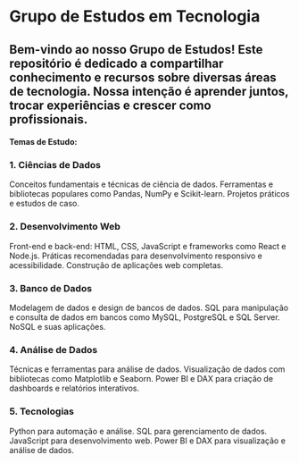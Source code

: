 # Grupo de Estudos em Tecnologia
## Bem-vindo ao nosso Grupo de Estudos! Este repositório é dedicado a compartilhar conhecimento e recursos sobre diversas áreas de tecnologia. Nossa intenção é aprender juntos, trocar experiências e crescer como profissionais.

#### Temas de Estudo:

### 1. Ciências de Dados
Conceitos fundamentais e técnicas de ciência de dados.
Ferramentas e bibliotecas populares como Pandas, NumPy e Scikit-learn.
Projetos práticos e estudos de caso.
### 2. Desenvolvimento Web
Front-end e back-end: HTML, CSS, JavaScript e frameworks como React e Node.js.
Práticas recomendadas para desenvolvimento responsivo e acessibilidade.
Construção de aplicações web completas.
### 3. Banco de Dados
Modelagem de dados e design de bancos de dados.
SQL para manipulação e consulta de dados em bancos como MySQL, PostgreSQL e SQL Server.
NoSQL e suas aplicações.
### 4. Análise de Dados
Técnicas e ferramentas para análise de dados.
Visualização de dados com bibliotecas como Matplotlib e Seaborn.
Power BI e DAX para criação de dashboards e relatórios interativos.
### 5. Tecnologias
Python para automação e análise.
SQL para gerenciamento de dados.
JavaScript para desenvolvimento web.
Power BI e DAX para visualização e análise de dados.
